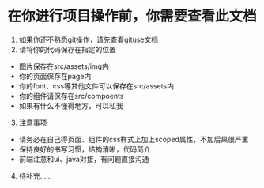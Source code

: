 # 在你进行项目操作前，你需要查看此文档
1. 如果你还不熟悉git操作，请先查看gituse文档
2. 请将你的代码保存在指定的位置
+ 图片保存在src/assets/img内
+ 你的页面保存在page内
+ 你的font、css等其他文件可以保存在src/assets内
+ 你的组件请保存在src/compoents
+ 如果有什么不懂得地方，可以私我
3. 注意事项
+ 请务必在自己得页面、组件的css样式上加上scoped属性，不加后果很严重
+ 保持良好的书写习惯，结构清晰，代码简介
+ 前端注意和ui、java对接，有问题直接沟通
4. 待补充......

